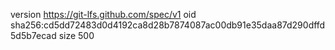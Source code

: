 version https://git-lfs.github.com/spec/v1
oid sha256:cd5dd72483d0d4192ca8d28b7874087ac00db91e35daa87d290dffd5d5b7ecad
size 500
